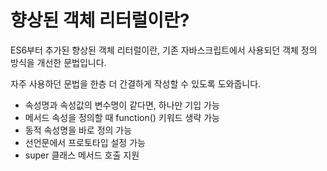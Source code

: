 # 향상된 객체 리터럴이란?
ES6부터 추가된 향상된 객체 리터럴이란, 기존 자바스크립트에서 사용되던 객체 정의 방식을 개선한 문법입니다.

자주 사용하던 문법을 한층 더 간결하게 작성할 수 있도록 도와줍니다.

*  속성명과 속성값의 변수명이 같다면, 하나만 기입 가능
*  메서드 속성을 정의할 때 function() 키워드 생략 가능
*  동적 속성명을 바로 정의 가능
*  선언문에서 프로토타입 설정 가능
*  super 클래스 메서드 호출 지원
